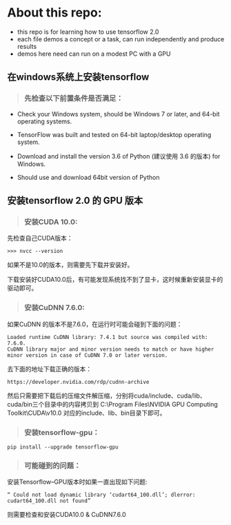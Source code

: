 # About this repo:
    
* this repo is for learning how to use tensorflow 2.0 
* each file demos a concept or a task, can run independently and produce results
* demos here need can run on a modest PC with a GPU

## 在windows系统上安装tensorflow 

> ### 先检查以下前置条件是否满足：

* Check your Windows system, should be Windows 7 or later, and 64-bit operating systems.

* TensorFlow was built and tested on 64-bit laptop/desktop operating system.

* Download and install the version 3.6 of Python (建议使用 3.6 的版本) for Windows.

* Should use and download 64bit version of Python

## 安装tensorflow 2.0 的 GPU 版本

> ### 安装CUDA 10.0:

先检查自己CUDA版本：

	>>> nvcc --version
	
如果不是10.0的版本，则需要先下载并安装好。

下载安装好CUDA10.0后，有可能发现系统找不到了显卡，这时候重新安装显卡的驱动即可。

> ### 安装CuDNN 7.6.0:

如果CuDNN 的版本不是7.6.0，在运行时可能会碰到下面的问题：

    Loaded runtime CuDNN library: 7.4.1 but source was compiled with: 7.6.0.  
    CuDNN library major and minor version needs to match or have higher minor version in case of CuDNN 7.0 or later version. 
	
去下面的地址下载正确的版本：

	https://developer.nvidia.com/rdp/cudnn-archive
	
然后只需要把下载后的压缩文件解压缩，分别将cuda/include、cuda/lib、cuda/bin三个目录中的内容拷贝到 C:\Program Files\NVIDIA GPU Computing Toolkit\CUDA\v10.0 对应的include、lib、bin目录下即可。


> ### 安装tensorflow-gpu：

	pip install --upgrade tensorflow-gpu

> ### 可能碰到的问题：

安装Tensorflow–GPU版本时如果一直出现如下问题:

	“ Could not load dynamic library ‘cudart64_100.dll’; dlerror: cudart64_100.dll not found”
	
则需要检查和安装CUDA10.0 & CuDNN7.6.0
